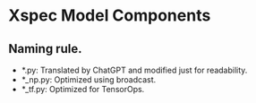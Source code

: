 # Xspec Model Components

## Naming rule.
- \*.py: Translated by ChatGPT and modified just for readability.
- \*\_np.py: Optimized using broadcast.
- \*\_tf.py: Optimized for TensorOps.

